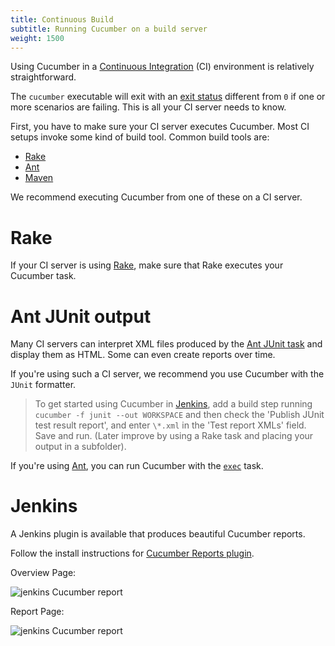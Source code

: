 ```yaml
---
title: Continuous Build
subtitle: Running Cucumber on a build server
weight: 1500
---
```


Using Cucumber in a [Continuous Integration](http://martinfowler.com/articles/continuousIntegration.html) (CI) environment is relatively straightforward.

The `cucumber` executable will exit with an [exit status](http://en.wikipedia.org/wiki/Exit_status)
different from `0` if one or more scenarios are failing. This is all your CI
server needs to know.

First, you have to make sure your CI server executes Cucumber.
Most CI setups invoke some kind of build tool. Common build tools are:

* [Rake](https://github.com/ruby/rake)
* [Ant](http://ant.apache.org)
* [Maven](http://maven.apache.org)

We recommend executing Cucumber from one of these on a CI server.

# Rake

If your CI server is using [Rake](/docs/tools/ruby#rake), make sure
that Rake executes your Cucumber task.

# Ant JUnit output

Many CI servers can interpret XML files produced by the [Ant JUnit task](https://ant.apache.org/manual/Tasks/junit.html)
and display them as HTML. Some can even create reports over time.

If you're using such a CI server, we recommend you use Cucumber with the `JUnit` formatter.

> To get started using Cucumber in [Jenkins](http://jenkins-ci.org/), add a build step running
> `cucumber -f junit --out WORKSPACE` and then check the
> 'Publish JUnit test result report', and enter `\*.xml` in the 'Test report XMLs' field.
> Save and run. (Later improve by using a Rake task and placing your output in a subfolder).

If you're using [Ant](http://ant.apache.org/), you can run Cucumber with the [`exec`](https://ant.apache.org/manual/Tasks/exec.html) task.

# Jenkins

A Jenkins plugin is available that produces beautiful Cucumber reports.

Follow the install instructions for [Cucumber Reports plugin](https://github.com/jenkinsci/cucumber-reports-plugin).

Overview Page:

![jenkins Cucumber report](https://github.com/masterthought/jenkins-cucumber-jvm-reports-plugin-java/raw/master/.README/feature-overview.png)

Report Page:

![jenkins Cucumber report](https://github.com/masterthought/jenkins-cucumber-jvm-reports-plugin-java/raw/master/.README/feature-passed.png)
